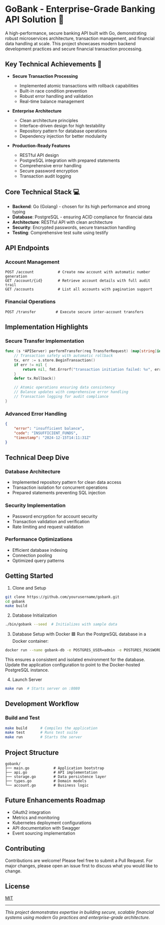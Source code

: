 # GoBank - Enterprise-Grade Banking API Solution 🏦

A high-performance, secure banking API built with Go, demonstrating robust microservices architecture, transaction management, and financial data handling at scale. This project showcases modern backend development practices and secure financial transaction processing.

## Key Technical Achievements 🚀

- **Secure Transaction Processing**
  - Implemented atomic transactions with rollback capabilities
  - Built-in race condition prevention
  - Robust error handling and validation
  - Real-time balance management

- **Enterprise Architecture**
  - Clean architecture principles
  - Interface-driven design for high testability
  - Repository pattern for database operations
  - Dependency injection for better modularity

- **Production-Ready Features**
  - RESTful API design
  - PostgreSQL integration with prepared statements
  - Comprehensive error handling
  - Secure password encryption
  - Transaction audit logging

## Core Technical Stack 💻

- **Backend**: Go (Golang) - chosen for its high performance and strong typing
- **Database**: PostgreSQL - ensuring ACID compliance for financial data
- **Architecture**: RESTful API with clean architecture
- **Security**: Encrypted passwords, secure transaction handling
- **Testing**: Comprehensive test suite using testify

## API Endpoints

### Account Management
```http
POST /account           # Create new account with automatic number generation
GET /account/{id}       # Retrieve account details with full audit trail
GET /accounts           # List all accounts with pagination support
```

### Financial Operations
```http
POST /transfer         # Execute secure inter-account transfers
```

## Implementation Highlights

### Secure Transfer Implementation
```go
func (s *APIServer) performTransfer(req TransferRequest) (map[string]interface{}, error) {
    // Transaction safety with automatic rollback
    tx, err := s.store.BeginTransaction()
    if err != nil {
        return nil, fmt.Errorf("transaction initiation failed: %v", err)
    }
    defer tx.Rollback()

    // Atomic operations ensuring data consistency
    // Balance updates with comprehensive error handling
    // Transaction logging for audit compliance
}
```

### Advanced Error Handling
```json
{
    "error": "insufficient balance",
    "code": "INSUFFICIENT_FUNDS",
    "timestamp": "2024-12-15T14:11:31Z"
}
```

## Technical Deep Dive

### Database Architecture
- Implemented repository pattern for clean data access
- Transaction isolation for concurrent operations
- Prepared statements preventing SQL injection

### Security Implementation
- Password encryption for account security
- Transaction validation and verification
- Rate limiting and request validation

### Performance Optimizations
- Efficient database indexing
- Connection pooling
- Optimized query patterns

## Getting Started

1. Clone and Setup
```bash
git clone https://github.com/yourusername/gobank.git
cd gobank
make build
```

2. Database Initialization
```bash
./bin/gobank --seed  # Initializes with sample data
```

3. Database Setup with Docker 🟩
Run the PostgreSQL database in a Docker container:
```bash
docker run --name gobank-db -e POSTGRES_USER=admin -e POSTGRES_PASSWORD=secret -e POSTGRES_DB=gobank -p 5432:5432 -d postgres
```

This ensures a consistent and isolated environment for the database. Update the application configuration to point to the Docker-hosted PostgreSQL instance.

4. Launch Server
```bash
make run  # Starts server on :8080
```

## Development Workflow

### Build and Test
```bash
make build      # Compiles the application
make test       # Runs test suite
make run        # Starts the server
```

## Project Structure
```
gobank/
├── main.go           # Application bootstrap
├── api.go            # API implementation
├── storage.go        # Data persistence layer
├── types.go          # Domain models
└── account.go        # Business logic
```

## Future Enhancements Roadmap

- OAuth2 integration
- Metrics and monitoring
- Kubernetes deployment configurations
- API documentation with Swagger
- Event sourcing implementation

## Contributing

Contributions are welcome! Please feel free to submit a Pull Request. For major changes, please open an issue first to discuss what you would like to change.

## License

[MIT](https://choosealicense.com/licenses/mit/)

---
*This project demonstrates expertise in building secure, scalable financial systems using modern Go practices and enterprise-grade architecture.*
